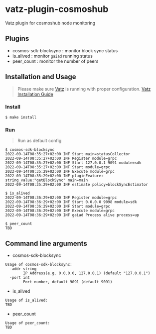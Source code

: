 # vatz-plugin-cosmoshub
Vatz plugin for cosmoshub node monitoring

## Plugins
- cosmos-sdk-blocksync : monitor block sync status
- is_alived : monitor `gaiad` running status
- peer_count : monitor the number of peers

## Installation and Usage
> Please make sure [Vatz](https://github.com/dsrvlabs/vatz) is running with proper configuration. [Vatz Installation Guide](https://github.com/dsrvlabs/vatz/blob/main/docs/installation.md)

### Install
```
$ make install
```

### Run
> Run as default config
```
$ cosmos-sdk-blocksync
2022-09-14T08:35:27+02:00 INF Start main=statusCollector
2022-09-14T08:35:27+02:00 INF Register module=grpc
2022-09-14T08:35:27+02:00 INF Start 127.0.0.1 9091 module=sdk
2022-09-14T08:35:27+02:00 INF Start module=grpc
2022-09-14T08:35:29+02:00 INF Execute module=grpc
2022-09-14T08:35:29+02:00 INF pluginFeature: string_value:"getBlockSync" main=main
2022-09-14T08:35:29+02:00 INF estimate policy=blockSyncEstimator
```
```
$ is_alived
2022-09-14T08:36:29+02:00 INF Register module=grpc
2022-09-14T08:36:29+02:00 INF Start 0.0.0.0 9098 module=sdk
2022-09-14T08:36:29+02:00 INF Start module=grpc
2022-09-14T08:36:29+02:00 INF Execute module=grpc
2022-09-14T08:36:29+02:00 INF gaiad Process alive process=up
```
```
$ peer_count
TBD
```

## Command line arguments
- cosmos-sdk-blocksync
```
Usage of cosmos-sdk-blocksync:
  -addr string
    	IP Address(e.g. 0.0.0.0, 127.0.0.1) (default "127.0.0.1")
  -port int
    	Port number, default 9091 (default 9091)
```
- is_alived
```
Usage of is_alived:
TBD
```
- peer_count
```
Usage of peer_count:
TBD
```

